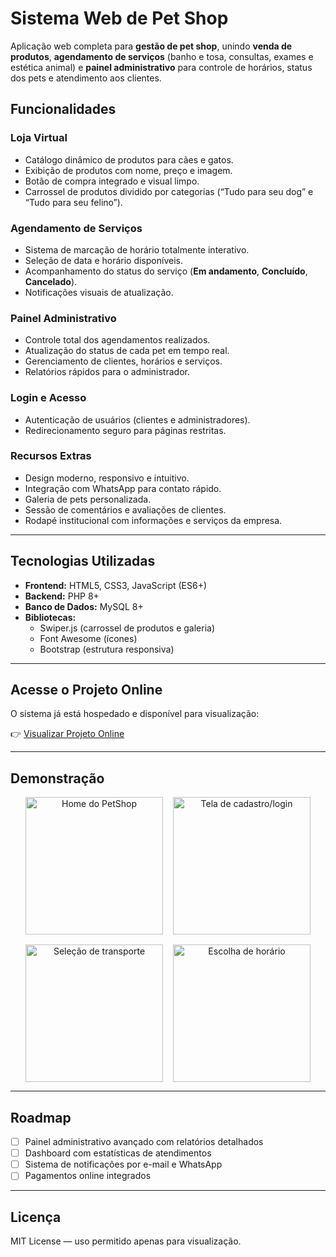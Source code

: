# Sistema Web de Pet Shop

Aplicação web completa para **gestão de pet shop**, unindo **venda de produtos**, **agendamento de serviços** (banho e tosa, consultas, exames e estética animal) e **painel administrativo** para controle de horários, status dos pets e atendimento aos clientes.

## Funcionalidades

### Loja Virtual  
- Catálogo dinâmico de produtos para cães e gatos.  
- Exibição de produtos com nome, preço e imagem.  
- Botão de compra integrado e visual limpo.  
- Carrossel de produtos dividido por categorias (“Tudo para seu dog” e “Tudo para seu felino”).  

### Agendamento de Serviços  
- Sistema de marcação de horário totalmente interativo.  
- Seleção de data e horário disponíveis.  
- Acompanhamento do status do serviço (**Em andamento**, **Concluído**, **Cancelado**).  
- Notificações visuais de atualização.  

### Painel Administrativo  
- Controle total dos agendamentos realizados.  
- Atualização do status de cada pet em tempo real.  
- Gerenciamento de clientes, horários e serviços.  
- Relatórios rápidos para o administrador.  

### Login e Acesso  
- Autenticação de usuários (clientes e administradores).  
- Redirecionamento seguro para páginas restritas.  

### Recursos Extras  
- Design moderno, responsivo e intuitivo.  
- Integração com WhatsApp para contato rápido.  
- Galeria de pets personalizada.  
- Sessão de comentários e avaliações de clientes.  
- Rodapé institucional com informações e serviços da empresa.  

---

## Tecnologias Utilizadas

- **Frontend:** HTML5, CSS3, JavaScript (ES6+)  
- **Backend:** PHP 8+  
- **Banco de Dados:** MySQL 8+  
- **Bibliotecas:**  
  - Swiper.js (carrossel de produtos e galeria)  
  - Font Awesome (ícones)  
  - Bootstrap (estrutura responsiva)  

---

## Acesse o Projeto Online

O sistema já está hospedado e disponível para visualização:

👉 [Visualizar Projeto Online](https://orchid-bat-742114.hostingersite.com)

---

## Demonstração

<div align="center" style="display:flex; flex-wrap:wrap; gap:16px; justify-content:center;">

  <img src="https://github.com/user-attachments/assets/949b77f1-603f-4221-b373-a4835c590d28" width="220" alt="Home do PetShop">
  <img src="https://github.com/user-attachments/assets/ff81148a-6d1a-430c-9062-f3f199e56cc8" width="220" alt="Tela de cadastro/login">
  <img src="https://github.com/user-attachments/assets/12ef4d99-52bd-4189-a81e-c62313b83030" width="220" alt="Seleção de transporte">
  <img src="https://github.com/user-attachments/assets/84482843-2f8c-47cf-9d8d-e197983626fb" width="220" alt="Escolha de horário">

</div>


---

## Roadmap

- [ ] Painel administrativo avançado com relatórios detalhados  
- [ ] Dashboard com estatísticas de atendimentos  
- [ ] Sistema de notificações por e-mail e WhatsApp  
- [ ] Pagamentos online integrados  

---

## Licença
MIT License — uso permitido apenas para visualização.
